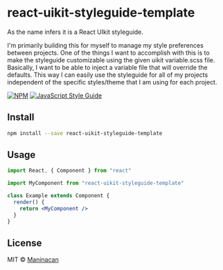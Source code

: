 # react-uikit-styleguide-template

As the name infers it is a React UIkit styleguide.

I'm primarily building this for myself to manage my style preferences between projects. One of the things I want to accomplish with this is to make the styleguide customizable using the given uikit variable.scss file. Basically, I want to be able to inject a variable file that will override the defaults. This way I can easily use the styleguide for all of my projects independent of the specific styles/theme that I am using for each project.

[![NPM](https://img.shields.io/npm/v/react-uikit-styleguide-template.svg)](https://www.npmjs.com/package/react-uikit-styleguide-template) [![JavaScript Style Guide](https://img.shields.io/badge/code_style-standard-brightgreen.svg)](https://standardjs.com)

## Install

```bash
npm install --save react-uikit-styleguide-template
```

## Usage

```jsx
import React, { Component } from "react"

import MyComponent from "react-uikit-styleguide-template"

class Example extends Component {
  render() {
    return <MyComponent />
  }
}
```

## License

MIT © [Maninacan](https://github.com/Maninacan)
